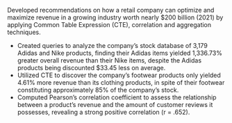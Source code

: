 Developed recommendations on how a retail company can optimize and maximize revenue in a growing industry worth nearly $200 billion (2021) by applying Common Table Expression (CTE), correlation and aggregation techniques.
   - Created queries to analyze the company’s stock database of 3,179 Adidas and Nike products, finding their Adidas items yielded 1,336.73% greater overall revenue than their Nike items, despite the Adidas products being discounted $33.45 less on average.
   - Utilized CTE to discover the company’s footwear products only yielded 4.61% more revenue than its clothing products, in spite of their footwear constituting approximately 85% of the company’s stock.
   - Computed Pearson’s correlation coefficient to assess the relationship between a product’s revenue and the amount of customer reviews it possesses, revealing a strong positive correlation (r = .652).

